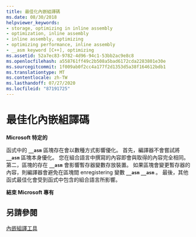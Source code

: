 ```yaml
---
title: 最佳化內嵌組譯碼
ms.date: 08/30/2018
helpviewer_keywords:
- storage, optimizing in inline assembly
- optimization, inline assembly
- inline assembly, optimizing
- optimizing performance, inline assembly
- __asm keyword [C++], optimizing
ms.assetid: 52a7ec83-9782-4d96-94c1-53bb2ac9e8c8
ms.openlocfilehash: a558761ff49c2b508a5bad6172cda2283801e30e
ms.sourcegitcommit: 1f009ab0f2cc4a177f2d1353d5a38f164612bdb1
ms.translationtype: MT
ms.contentlocale: zh-TW
ms.lasthandoff: 07/27/2020
ms.locfileid: "87191725"
---
```

# <a name="optimizing-inline-assembly"></a>最佳化內嵌組譯碼

**Microsoft 特定的**

函式中的 **`__asm`** 區塊存在會以數種方式影響優化。 首先，編譯器不會嘗試將 **`__asm`** 區塊本身優化。 您在組合語言中撰寫的內容即會與取得的內容完全相同。 第二，區塊的存在 **`__asm`** 會影響暫存器變數存放裝置。 如果區塊會變更暫存器的內容，則編譯器會避免在區塊間 enregistering 變數 **`__asm`** **`__asm`** 。 最後，其他函式最佳化會受到函式中包含的組合語言所影響。

**結束 Microsoft 專有**

## <a name="see-also"></a>另請參閱

[內嵌組譯工具](../../assembler/inline/inline-assembler.md)<br/>
